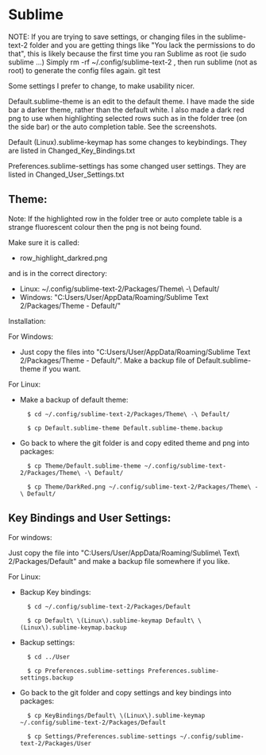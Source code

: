 Sublime
=======

NOTE:   If you are trying to save settings, or changing files in the sublime-text-2 folder and
        you are getting things like "You lack the permissions to do that", this is likely because
        the first time you ran Sublime as root (ie sudo sublime ...)
        Simply rm -rf ~/.config/sublime-text-2 , then run sublime (not as root) to generate the config
        files again. git test

Some settings I prefer to change, to make usability nicer.

Default.sublime-theme is an edit to the default theme. I have made the side bar a darker theme,
rather than the default white. I also made a dark red png to use when highlighting selected rows
such as in the folder tree (on the side bar) or the auto completion table. See the screenshots.

Default (Linux).sublime-keymap has some changes to keybindings. They are listed
in Changed_Key_Bindings.txt

Preferences.sublime-settings has some changed user settings. They are listed in
Changed_User_Settings.txt


Theme:
--------
Note: If the highlighted row in the folder tree or auto complete table is a strange
fluorescent colour then the png is not being found.

Make sure it is called:

- row_highlight_darkred.png

and is in the correct directory:

- Linux: ~/.config/sublime-text-2/Packages/Theme\ -\ Default/
- Windows: "C:Users/User/AppData/Roaming/Sublime Text 2/Packages/Theme - Default/"


Installation:

For Windows:

- Just copy the files into "C:Users/User/AppData/Roaming/Sublime Text 2/Packages/Theme - Default/".
Make a backup file of Default.sublime-theme if you want.


For Linux:

- Make a backup of default theme:

        $ cd ~/.config/sublime-text-2/Packages/Theme\ -\ Default/

        $ cp Default.sublime-theme Default.sublime-theme.backup


- Go back to where the git folder is and copy edited theme and png into packages:

        $ cp Theme/Default.sublime-theme ~/.config/sublime-text-2/Packages/Theme\ -\ Default/

        $ cp Theme/DarkRed.png ~/.config/sublime-text-2/Packages/Theme\ -\ Default/

Key Bindings and User Settings:
--------------------------------
For windows:

Just copy the file into "C:Users/User/AppData/Roaming/Sublime\ Text\ 2/Packages/Default"
and make a backup file somewhere if you like.


For Linux:
- Backup Key bindings:

        $ cd ~/.config/sublime-text-2/Packages/Default

        $ cp Default\ \(Linux\).sublime-keymap Default\ \(Linux\).sublime-keymap.backup

- Backup settings:

        $ cd ../User

        $ cp Preferences.sublime-settings Preferences.sublime-settings.backup


- Go back to the git folder and copy settings and key bindings into packages:

        $ cp KeyBindings/Default\ \(Linux\).sublime-keymap ~/.config/sublime-text-2/Packages/Default

        $ cp Settings/Preferences.sublime-settings ~/.config/sublime-text-2/Packages/User
